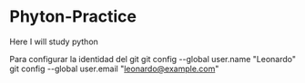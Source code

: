 # Phyton-Practice
Here I will study python

Para configurar la identidad del git
git config --global user.name "Leonardo"
git config --global user.email "leonardo@example.com"

